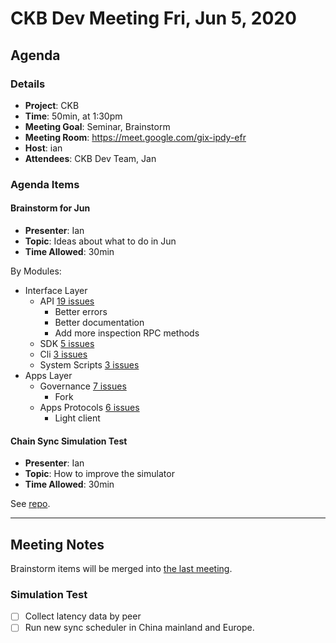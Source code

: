 # CKB Dev Meeting Fri, Jun 5, 2020

## Agenda

### Details

* **Project**: CKB
* **Time**: 50min, at 1:30pm
* **Meeting Goal**: Seminar, Brainstorm
* **Meeting Room**: https://meet.google.com/gix-ipdy-efr
* **Host**: ian
* **Attendees**: CKB Dev Team, Jan

### Agenda Items

#### Brainstorm for Jun

* **Presenter**: Ian
* **Topic**: Ideas about what to do in Jun
* **Time Allowed**: 30min

By Modules:

* Interface Layer
    * API [19 issues](https://github.com/nervosnetwork/ckb-internal/issues?q=is%3Aissue+is%3Aopen+label%3Am%3Aapi)
        * Better errors
        * Better documentation
        * Add more inspection RPC methods
    * SDK [5 issues](https://github.com/nervosnetwork/ckb-internal/issues?q=is%3Aissue+is%3Aopen+label%3Am%3Asdk)
    * Cli [3 issues](https://github.com/nervosnetwork/ckb-internal/issues?q=is%3Aissue+is%3Aopen+label%3Am%3Acli)
    * System Scripts [3 issues](https://github.com/nervosnetwork/ckb-internal/issues?q=is%3Aissue+is%3Aopen+label%3Am%3Asystem-scripts)
* Apps Layer
    * Governance [7 issues](https://github.com/nervosnetwork/ckb-internal/issues?q=is%3Aissue+is%3Aopen+label%3Am%3Agovernance)
        * Fork
    * Apps Protocols [6 issues](https://github.com/nervosnetwork/ckb-internal/issues?q=is%3Aissue+is%3Aopen+label%3Am%3Aapps-protocols)
        * Light client

#### Chain Sync Simulation Test

* **Presenter**: Ian
* **Topic**: How to improve the simulator 
* **Time Allowed**: 30min

See [repo](https://github.com/nervosnetwork/sync-scheduler-simulation-test).

---
## Meeting Notes

Brainstorm items will be merged into [the last meeting](https://github.com/nervosnetwork/ckb-internal/pull/628).

### Simulation Test

* [ ] Collect latency data by peer
* [ ] Run new sync scheduler in China mainland and Europe.
